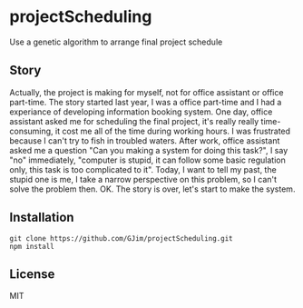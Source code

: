# projectScheduling
Use a genetic algorithm to arrange final project schedule

## Story
Actually, the project is making for myself, not for office assistant or office part-time.
The story started last year, I was a office part-time and I had a experiance of developing information booking system.
One day, office assistant asked me for scheduling the final project, it's really really time-consuming, it cost me all of the time during working hours.
I was frustrated because I can't try to fish in troubled waters.
After work, office assistant asked me a question "Can you making a system for doing this task?", I say "no" immediately, "computer is stupid, it can follow some basic regulation only, this task is too complicated to it".
Today, I want to tell my past, the stupid one is me, I take a narrow perspective on this problem, so I can't solve the problem then.
OK. The story is over, let's start to make the system.

## Installation
```
git clone https://github.com/GJim/projectScheduling.git
npm install
```

## License
MIT
